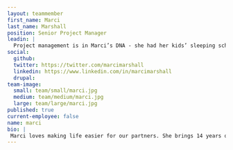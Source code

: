 ```yaml
---
layout: teammember
first_name: Marci
last_name: Marshall
position: Senior Project Manager
leadin: |
  Project management is in Marci’s DNA - she had her kids’ sleeping schedules in spreadsheets when they were infants. She approaches each task with an understanding for our clients' needs, ensuring that we’re using the most efficient processes to meet their goals.
social:
  github:
  twitter: https://twitter.com/marcimarshall
  linkedin: https://www.linkedin.com/in/marcimarshall
  drupal:
team-image:
  small: team/small/marci.jpg
  medium: team/medium/marci.jpg
  large: team/large/marci.jpg
published: true
current-employee: false
name: marci
bio: |
 Marci loves making life easier for our partners. She brings 14 years of technical project management experience to the team and loves helping mission-driven organizations achieve their technological goals. She has worked with clients spanning a wide variety of industries, including financial and professional services, manufacturing, retail, and nonprofit. Though her work is very much left brain-driven, she claims she does have an active right brain as well. She has an MFA in poetry and loves marching bands. She owns a trumpet, but admits she doesn’t know how to play it.
---
```

